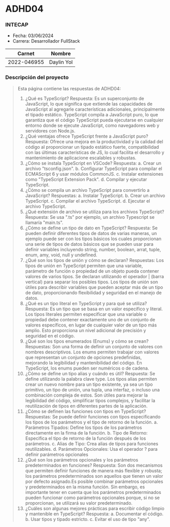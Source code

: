 #  ADHD04
### INTECAP

- Fecha: 03/06/2024
- Carrera: Desarrollador FullStack

|Carnet|Nombre|
|------|------|
|2022-046955|Daylin Yol|

### Descripción del proyecto
> Esta página contiene las respuestas de ADHD04:
> 1. ¿Qué es TypeScript?
> Respuesta: Es un superconjunto de JavaScript, lo que significa que extiende las capacidades de JavaScript al agregarle características adicionales, principalmente el tipado estático. TypeScript compila a JavaScript puro, lo que garantiza que el código TypeScript pueda ejecutarse en cualquier entorno donde se ejecute JavaScript, como navegadores web y servidores con Node.js.
>2. ¿Qué ventajas ofrece TypeScript frente a JavaScript puro?
>Respuesta: Ofrece una mejora en la productividad y la 
>calidad del código al proporcionar un tipado estático fuerte, compatibilidad con las últimas características de JS, lo cual facilita el desarrollo y mantenimiento de aplicacione escalables y robustas.
>3. ¿Cómo se instala TypeScript en VSCode?
>Respuesta:
>a. Crear un archivo "tsconfig.json".
>b. Configurar TypeScript para compilar el ECMAScript 6 y usar módulos CommonJS.
>c. Instalar extensiones como "TypeScript Extension Pack".
>d. Compilar y ejecutar TypeScript.
>4. ¿Cómo se compila un archivo TypeScript para convertirlo a JavaScript?
>Respuestas: 
>a. Instalar TypeScript.
>b. Crear un archivo TypeScript.
>c. Compilar el archivo TypeScript.
>d. Ejecutar el archivo TypeScript.
>5. ¿Qué extensión de archivo se utiliza para los archivos TypeScript?
>Respuesta: Se usa ".ts" por ejemplo, un archivo Typescript se llamaría "main.ts".
>6. ¿Cómo se define un tipo de dato en TypeScript?
>Respuesta: Se pueden definir diferentes tipos de datos de varias maneras, un ejemplo puede ser con los tipos básicos los cuales proporcionan una serie de tipos de datos básicos que se pueden usar para definir variables incluyendo string, number, boolean, arrat, tuple, enum, amy, void, null y undefined.
>7. ¿Qué son los tipos de unión y cómo se declaran?
>Respuestas: Los tipos de unión en TypeScript permiten que una variable, parámetro de función o propiedad de un objeto pueda contener valores de varios tipos. Se declaran utilizando el operador | (barra vertical) para separar los posibles tipos. Los tipos de unión son útiles para describir variables que pueden aceptar más de un tipo de dato, proporcionando flexibilidad y seguridad en el manejo de datos.
>8. ¿Qué es un tipo literal en TypeScript y para qué se utiliza?
>Respuesta: Es un tipo que se basa en un valor específico y literal. Los tipos literales permiten especificar que una variable o propiedad debe contener exactamente uno de un conjunto de valores específicos, en lugar de cualquier valor de un tipo más amplio. Esto proporciona un nivel adicional de precisión y seguridad en el código.
>9. ¿Qué son los tipos enumerados (Enums) y cómo se crean?
>Respuestas: Son una forma de definir un conjunto de valores con nombres descriptivos. Los enums permiten trabajar con valores que representan un conjunto de opciones predefinidas, mejorando la legibilidad y mantenibilidad del código. En TypeScript, los enums pueden ser numéricos o de cadena.
>10. ¿Cómo se define un tipo alias y cuándo es útil?
>Respuesta: Se define utilizando la palabra clave type. Los tipos alias permiten crear un nuevo nombre para un tipo existente, ya sea un tipo primitivo, un tipo de unión, una tupla, una interfaz, o incluso una combinación compleja de estos. Son útiles para mejorar la legibilidad del código, simplificar tipos complejos, y facilitar la reutilización de tipos en diferentes partes de la aplicación.
>11. ¿Cómo se definen las funciones con tipos en TypeScript?
>Respuestas: Se puede definir funciones con tipos especificando los tipos de los parámetros y el tipo de retorno de la función. 
>a. Parámetros Tipados: Define los tipos de los parámetros directamente en la firma de la función.
>b. Tipo de Retorno: Especifica el tipo de retorno de la función después de los parámetros.
>c. Alias de Tipo: Crea alias de tipos para funciones reutilizables.
>d. Parámetros Opcionales: Usa el operador ? para definir parámetros opcionales
>12. ¿Qué son los parámetros opcionales y los parámetros predeterminados en funciones?
>Respuesta: Son dos mecanismos que permiten definir funciones de manera más flexible y robusta; los parámetros predeterminados son aquellos que tienen un valor por defecto asignado.Es posible combinar parámetros opcionales y predeterminados en la misma función. Sin embargo, es importante tener en cuenta que los parámetros predeterminados pueden funcionar como parámetros opcionales porque, si no se proporcionan, se utilizará su valor predeterminado.
>13. ¿Cuáles son algunas mejores prácticas para escribir código limpio y mantenible en TypeScript?
>Respuesta: 
>a. Documentar el código.
>b. Usar tipos y tipado estricto.
>c. Evitar el  uso de tipo "any".

